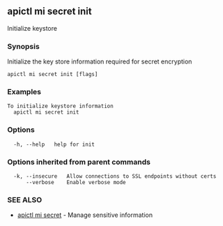 ## apictl mi secret init

Initialize keystore

### Synopsis

Initialize the key store information required for secret encryption

```
apictl mi secret init [flags]
```

### Examples

```
To initialize keystore information
  apictl mi secret init
```

### Options

```
  -h, --help   help for init
```

### Options inherited from parent commands

```
  -k, --insecure   Allow connections to SSL endpoints without certs
      --verbose    Enable verbose mode
```

### SEE ALSO

* [apictl mi secret](apictl_mi_secret.md)	 - Manage sensitive information

